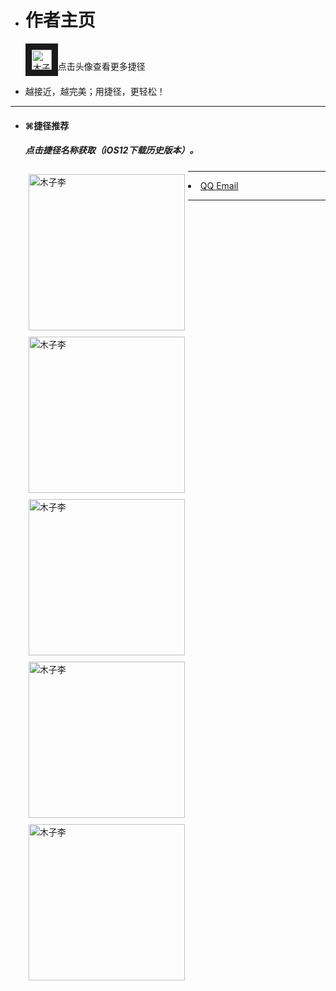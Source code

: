 
<html>
<head>
   <meta charset="utf-8" />   

<head>
<meta charset="utf-8"> 
<style>
.thumbnail 
{
	float:left;
	width:250px;
	height:autopx;
	margin:5px;
}
</style>
</head>
<div class="container rounded">
<ul class="list-group">
  <li class="list-group-item"><h1>作者主页</h1><p>
<a href="https://jiejinghe.com/users/6563404841">
<img  border="10" src="https://i.loli.net/2019/06/27/5d14b5b33217297297.jpeg" alt="木子李" width="32" height="32"></a>点击头像查看更多捷径</p></li>
  <li class="list-group-item">越接近，越完美；用捷径，更轻松！</li></ul>
<hr>
<ul class="list-group">  <li class="list-group-item"><h4>

⌘捷径推荐</h4><h5>点击捷径名称获取（iOS12下载历史版本）。</h5></li>

<p>
<a href="https://jiejinghe.com/shortcuts/7076318015">
<img  class="thumbnail"  src="https://i.loli.net/2019/07/06/5d202978cabee94282.png" alt="木子李" width="300" height="auto"></a></p>

<p>
<a href="https://www.icloud.com/shortcuts/19b4d6a90dfd40b3b963546cf67b77fe">
<img  class="thumbnail"  src="https://i.loli.net/2019/07/06/5d2029f4094cc65363.png" alt="木子李" width="300" height="auto"></a></p>

<p>
<a href="https://jiejinghe.com/shortcuts/3548598087">
<img  class="thumbnail"  src="https://i.loli.net/2019/07/06/5d20309c6a95a72537.png" alt="木子李" width="300" height="auto"></a></p>

<p>
<a href="https://jiejinghe.com/shortcuts/3251736150">
<img  class="thumbnail"  src="https://i.loli.net/2019/07/06/5d202bb965e0330944.png" alt="木子李" width="300" height="auto"></a></p>

<p>
<a href="https://www.icloud.com/shortcuts/6fcb210155b047b8a609f0e87db7a6a8">
<img  class="thumbnail"  src="https://i.loli.net/2019/07/06/5d202c774100c14856.png" alt="木子李" width="300" height="auto"></a></p>


</ul>
<hr>

  <li class="list-group-item">
<a href = "mailto: 56794501@qq.com">QQ Email</a> </li>
</ul>
<hr>

